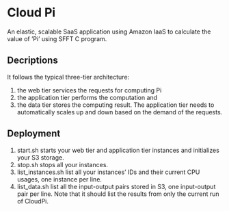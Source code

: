 # Cloud Pi
An elastic, scalable SaaS application using Amazon IaaS to calculate the value of ’Pi’ using SFFT C program.

## Decriptions
It follows the typical three-tier architecture: 
1) the web tier services the requests for computing Pi
2) the application tier performs the computation and 
3) the data tier stores the computing result. The application tier needs to automatically scales up and down based on the demand of the requests.

## Deployment
1) start.sh starts your web tier and application tier instances and initializes your S3 storage.
2) stop.sh stops all your instances. 
3) list_instances.sh list all your instances’ IDs and their current CPU usages, one instance per
line.
4) list_data.sh list all the input-output pairs stored in S3, one input-output pair per line. Note
that it should list the results from only the current run of CloudPi.
